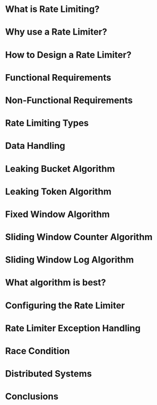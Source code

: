 # What is Rate Limiting?

# Why use a Rate Limiter?

# How to Design a Rate Limiter?

# Functional Requirements

# Non-Functional Requirements

# Rate Limiting Types

# Data Handling

# Leaking Bucket Algorithm

# Leaking Token Algorithm

# Fixed Window Algorithm

# Sliding Window Counter Algorithm

# Sliding Window Log Algorithm

# What algorithm is best?

# Configuring the Rate Limiter

# Rate Limiter Exception Handling

# Race Condition

# Distributed Systems

# Conclusions

